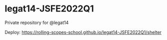 # legat14-JSFE2022Q1
Private repository for @legat14

Deploy: https://rolling-scopes-school.github.io/legat14-JSFE2022Q1/shelter